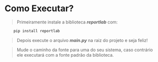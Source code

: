 <h1>Como Executar?</h1>

> Primeiramente instale a biblioteca <strong>_reportlab_</strong> com:
```Python
    pip install reportlab
```

> Depois execute o arquivo <strong>_main.py_</strong> na raiz do projeto e seja feliz!

> Mude o caminho da fonte para uma do seu sistema, caso contrário ele executará com a fonte padrão da biblioteca.
